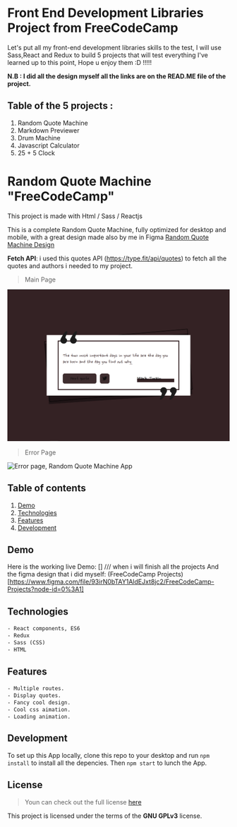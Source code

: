 # Front End Development Libraries Project from FreeCodeCamp

Let's put all my front-end development libraries skills to the test, I will use Sass,React and Redux to build 5 projects that will test everything I've learned up to this point, Hope u enjoy them :D !!!!!

**N.B : I did all the design myself all the links are on the READ.ME file of the project.**

## Table of the 5 projects :

1. Random Quote Machine
2. Markdown Previewer
3. Drum Machine
4. Javascript Calculator
5. 25 + 5 Clock

# Random Quote Machine "FreeCodeCamp"

This project is made with Html / Sass / Reactjs

This is a complete Random Quote Machine, fully optimized for desktop and mobile, with a great design made also by me in Figma [Random Quote Machine Design](https://www.figma.com/file/93irN0bTAY1AldEJxt8jc2/FreeCodeCamp-Projects?node-id=0%3A1)

**Fetch API**: i used this quotes API (https://type.fit/api/quotes) to fetch all the quotes and authors i needed to my project.

> Main Page

![Main page, Random Quote Machine App](/random-quote-machine/src/assets/MainPage.PNG)

> Error Page

![Error page, Random Quote Machine App](/random-quote-machine/src/assets/ErrorPage.PNG)

## Table of contents

1. [Demo](#Demo)
2. [Technologies](#Technologies)
3. [Features](#Features)
4. [Development](#Development)

## Demo

Here is the working live Demo: [] /// when i will finish all the projects
And the figma design that i did myself: (FreeCodeCamp Projects)[https://www.figma.com/file/93irN0bTAY1AldEJxt8jc2/FreeCodeCamp-Projects?node-id=0%3A1]

## Technologies

    - React components, ES6
    - Redux
    - Sass (CSS)
    - HTML

## Features

    - Multiple routes.
    - Display quotes.
    - Fancy cool design.
    - Cool css aimation.
    - Loading animation.

## Development

To set up this App locally, clone this repo to your desktop and run `npm install` to install all the depencies. Then `npm start` to lunch the App.

## License

> Youn can check out the full license [here](LICENSE)

This project is licensed under the terms of the **GNU GPLv3** license.
